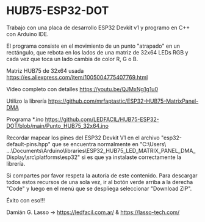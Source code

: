 # HUB75-ESP32-DOT

Trabajo con una placa de desarrollo ESP32 Devkit v1 y programo en C++ con Arduino IDE.

El programa consiste en el movimiento de un punto "atrapado" en un rectángulo, que rebota en los lados de una matriz de 32x64 LEDs RGB y cada vez que toca un lado cambia de color R, G o B.

Matriz HUB75 de 32x64 usada https://es.aliexpress.com/item/1005004775407769.html

Video completo con detalles https://youtu.be/QJMxNg1g1u0

Utilizo la librería https://github.com/mrfaptastic/ESP32-HUB75-MatrixPanel-DMA

Programa *.ino https://github.com/LEDFACIL/HUB75-ESP32-DOT/blob/main/Punto_HUB75_32x64.ino

Recordar mapear los pines del ESP32 Devkit V1 en el archivo "esp32-default-pins.hpp" que se encuentra normalmente en "C:\Users\ ...\Documents\Arduino\libraries\ESP32_HUB75_LED_MATRIX_PANEL_DMA_Display\src\platforms\esp32" si es que ya instalaste correctamente la librería.

Si compartes por favor respeta la autoría de este contenido.
Para descargar todos estos recursos de una sola vez, ir al botón verde arriba a la derecha "Code" y luego en el menú que se despliega seleccionar "Download ZIP".

Éxito con eso!!!

Damián G. Lasso -> https://ledfacil.com.ar/ & https://lasso-tech.com/

